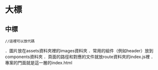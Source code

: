 # 大標

## 中標

```語言名（例如js或JavaScript）
//這裡可以放代碼
```

．圖片放在assets資料夾裡的images資料夾
．常用的組件（例如header）放到components資料夾
．頁面的路徑和對應的文件就放route資料夾的index.js裡
．專案的門面就是這一層的index.html